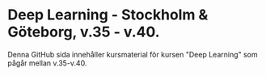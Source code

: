 # Deep Learning - Stockholm & Göteborg, v.35 - v.40. 
Denna GitHub sida innehåller kursmaterial för kursen "Deep Learning" som pågår mellan v.35-v.40.

